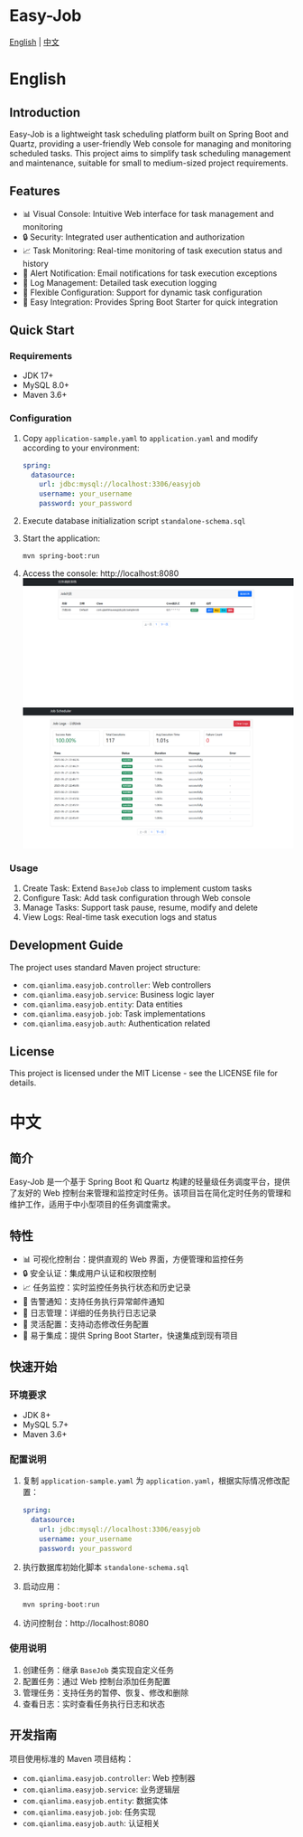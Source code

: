 # Easy-Job

[English](#english) | [中文](#中文)

# English

## Introduction
Easy-Job is a lightweight task scheduling platform built on Spring Boot and Quartz, providing a user-friendly Web console for managing and monitoring scheduled tasks. This project aims to simplify task scheduling management and maintenance, suitable for small to medium-sized project requirements.

## Features
- 📊 Visual Console: Intuitive Web interface for task management and monitoring
- 🔒 Security: Integrated user authentication and authorization
- 📈 Task Monitoring: Real-time monitoring of task execution status and history
- 📧 Alert Notification: Email notifications for task execution exceptions
- 📝 Log Management: Detailed task execution logging
- 🎯 Flexible Configuration: Support for dynamic task configuration
- 🚀 Easy Integration: Provides Spring Boot Starter for quick integration

## Quick Start

### Requirements
- JDK 17+
- MySQL 8.0+
- Maven 3.6+

### Configuration
1. Copy `application-sample.yaml` to `application.yaml` and modify according to your environment:
   ```yaml
   spring:
     datasource:
       url: jdbc:mysql://localhost:3306/easyjob
       username: your_username
       password: your_password
   ```

2. Execute database initialization script `standalone-schema.sql`

3. Start the application:
   ```bash
   mvn spring-boot:run
   ```

4. Access the console: http://localhost:8080
![](./docs/img.png)
![](./docs/img2.png)

### Usage
1. Create Task: Extend `BaseJob` class to implement custom tasks
2. Configure Task: Add task configuration through Web console
3. Manage Tasks: Support task pause, resume, modify and delete
4. View Logs: Real-time task execution logs and status

## Development Guide
The project uses standard Maven project structure:
- `com.qianlima.easyjob.controller`: Web controllers
- `com.qianlima.easyjob.service`: Business logic layer
- `com.qianlima.easyjob.entity`: Data entities
- `com.qianlima.easyjob.job`: Task implementations
- `com.qianlima.easyjob.auth`: Authentication related

## License
This project is licensed under the MIT License - see the LICENSE file for details.


# 中文

## 简介
Easy-Job 是一个基于 Spring Boot 和 Quartz 构建的轻量级任务调度平台，提供了友好的 Web 控制台来管理和监控定时任务。该项目旨在简化定时任务的管理和维护工作，适用于中小型项目的任务调度需求。

## 特性
- 📊 可视化控制台：提供直观的 Web 界面，方便管理和监控任务
- 🔒 安全认证：集成用户认证和权限控制
- 📈 任务监控：实时监控任务执行状态和历史记录
- 📧 告警通知：支持任务执行异常邮件通知
- 📝 日志管理：详细的任务执行日志记录
- 🎯 灵活配置：支持动态修改任务配置
- 🚀 易于集成：提供 Spring Boot Starter，快速集成到现有项目

## 快速开始

### 环境要求
- JDK 8+
- MySQL 5.7+
- Maven 3.6+

### 配置说明
1. 复制 `application-sample.yaml` 为 `application.yaml`，根据实际情况修改配置：
   ```yaml
   spring:
     datasource:
       url: jdbc:mysql://localhost:3306/easyjob
       username: your_username
       password: your_password
   ```

2. 执行数据库初始化脚本 `standalone-schema.sql`

3. 启动应用：
   ```bash
   mvn spring-boot:run
   ```

4. 访问控制台：http://localhost:8080

### 使用说明
1. 创建任务：继承 `BaseJob` 类实现自定义任务
2. 配置任务：通过 Web 控制台添加任务配置
3. 管理任务：支持任务的暂停、恢复、修改和删除
4. 查看日志：实时查看任务执行日志和状态

## 开发指南
项目使用标准的 Maven 项目结构：
- `com.qianlima.easyjob.controller`: Web 控制器
- `com.qianlima.easyjob.service`: 业务逻辑层
- `com.qianlima.easyjob.entity`: 数据实体
- `com.qianlima.easyjob.job`: 任务实现
- `com.qianlima.easyjob.auth`: 认证相关
